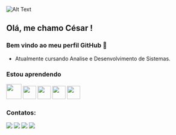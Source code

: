 ![Alt Text](https://c.tenor.com/HQHhPkADoWoAAAAC/medabots-metabee.gif)

## Olá, me chamo César ! 
### Bem vindo ao meu perfil GitHub 👋



- Atualmente cursando Analise e Desenvolvimento de Sistemas.

### Estou aprendendo

<img src="https://cdn.jsdelivr.net/gh/devicons/devicon/icons/java/java-original-wordmark.svg" width="40" height="40"  />
<img src="https://cdn.jsdelivr.net/gh/devicons/devicon/icons/html5/html5-original.svg" width="35" height="35" /> <img src="https://cdn.jsdelivr.net/gh/devicons/devicon/icons/css3/css3-original.svg" width="35" height="35" />  <img src="https://cdn.jsdelivr.net/gh/devicons/devicon/icons/javascript/javascript-original.svg" width="35" height="35" />  <img src="https://cdn.jsdelivr.net/gh/devicons/devicon/icons/python/python-original.svg" width="35" height="35" />


### Contatos:

<div>
<a href="https://instagram.com/tesla_dalua" target="_blank"><img src="https://img.shields.io/badge/-Instagram-%23E4405F?style=for-the-badge&logo=instagram&logoColor=white" target="_blank"></a>
<a href="https://www.twitch.tv/tesladalua" target="_blank"><img src="https://img.shields.io/badge/Twitch-9146FF?style=for-the-badge&logo=twitch&logoColor=white" target="_blank"></a>
<a href ="https://twitter.com/CesReis"><img src="https://img.shields.io/badge/Twitter-1DA1F2?style=for-the-badge&logo=twitter&logoColor=white target="_blank"></a>
<a href="https://www.linkedin.com/in/c%C3%A9sar-reis-2a02761bb/" target="_blank"><img src="https://img.shields.io/badge/-LinkedIn-%230077B5?style=for-the-badge&logo=linkedin&logoColor=white" target="_blank"></a>   
</div>






<!---
CesarReis3/CesarReis3 is a ✨ special ✨ repository because its `README.md` (this file) appears on your GitHub profile.
You can click the Preview link to take a look at your changes.
--->
